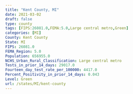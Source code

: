 ```yaml
---
title: "Kent County, MI"
date: 2021-03-02
draft: false
type: county
tags: [FIPS:26081.0,FEMA:5.0,Large central metro,Green]
categories: [MI]
County: Kent County
State: MI
FIPS: 26081.0
FEMA_Region: 5.0
Population: 656955.0
NCHS_Urban_Rural_Classification: Large central metro
Tests_in_prior_14_days: 29017.0
Fourteen_day_test_rate_per_100000: 4417.0
Percent_Positivity_in_prior_14_days: 0.043
Level: Green
url: /states/MI/kent-county
---
```



